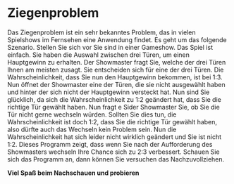 # Ziegenproblem

Das Ziegenproblem ist ein sehr bekanntes Problem, das in vielen Spielshows im Fernsehen eine Anwendung findet. Es geht um das folgende Szenario.
Stellen Sie sich vor Sie sind in einer Gameshow. Das Spiel ist einfach. Sie haben die Auswahl zwischen drei Türen, um einen Hauptgewinn zu erhalten. Der Showmaster fragt Sie, welche der drei Türen Ihnen am meisten zusagt. Sie entscheiden sich für eine der drei Türen. Die Wahrscheinlichkeit, dass Sie nun den Hauptgewinn bekommen, ist bei 1:3. Nun öffnet der Showmaster eine der Türen, die sie nicht ausgewählt haben und hinter der sich nicht der Hauptgewinn versteckt hat. Nun sind Sie glücklich, da sich die Wahrscheinlichkeit zu 1:2 geändert hat, dass Sie die richtige Tür gewählt haben. Nun fragt e Sider Showmaster Sie, ob Sie die Tür nicht gerne wechseln würden. Sollten Sie dies tun, die Wahrscheinlichkeit ist doch 1:2, dass Sie die richtige Tür gewählt haben, also dürfte auch das Wechseln kein Problem sein.
Nun die Wahrscheinlichkeit hat sich leider nicht wirklich geändert und Sie ist nicht 1:2. Dieses Programm zeigt, dass wenn Sie nach der Aufforderung des Showmasters wechseln Ihre Chance sich zu 2:3 verbessert.
Schauen Sie sich das Programm an, dann können Sie versuchen das Nachzuvollziehen.

**Viel Spaß beim Nachschauen und probieren**